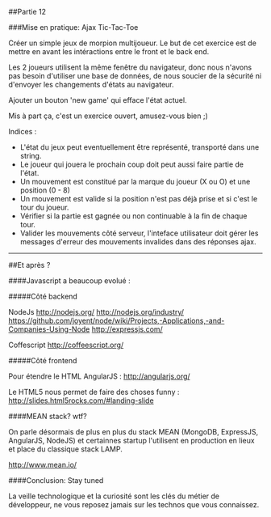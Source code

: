 ##Partie 12

###Mise en pratique: Ajax Tic-Tac-Toe

Créer un simple jeux de morpion multijoueur. Le but de cet exercice est de mettre en avant les intéractions entre le front et le back end.

Les 2 joueurs utilisent la même fenêtre du navigateur, donc nous n'avons pas besoin d'utiliser une base de données, de nous soucier de la sécurité ni d'envoyer les changements d'états au navigateur.

Ajouter un bouton 'new game' qui efface l'état actuel.

Mis à part ça, c'est un exercice ouvert, amusez-vous bien ;)


Indices : 

- L'état du jeux peut eventuellement être représenté, transporté dans une string.
- Le joueur qui jouera le prochain coup doit peut aussi faire partie de l'état.
- Un mouvement est constitué par la marque du joueur (X ou O) et une position (0 - 8)
- Un mouvement est valide si la position n'est pas déjà prise et si c'est le tour du joueur.
- Vérifier si la partie est gagnée ou non continuable à la fin de chaque tour.
- Valider les mouvements côté serveur, l'inteface utilisateur doit gérer les messages d'erreur des mouvements invalides dans des réponses ajax.



---------------------------------

##Et après ?

####Javascript a beaucoup evolué :


#####Côté backend

NodeJs
http://nodejs.org/
http://nodejs.org/industry/
https://github.com/joyent/node/wiki/Projects,-Applications,-and-Companies-Using-Node
http://expressjs.com/

Coffescript
http://coffeescript.org/


#####Côté frontend

Pour étendre le HTML AngularJS :
http://angularjs.org/

Le HTML5 nous permet de faire des choses funny :
http://slides.html5rocks.com/#landing-slide


####MEAN stack? wtf?

On parle désormais de plus en plus du stack MEAN (MongoDB, ExpressJS, AngularJS, NodeJS) et certainnes startup l'utilisent en production en lieux et place du classique stack LAMP.

http://www.mean.io/

####Conclusion: Stay tuned

La veille technologique et la curiosité sont les clés du métier de développeur, ne vous reposez jamais sur les technos que vous connaissez.


